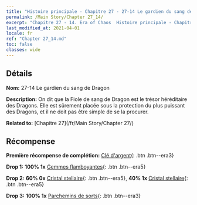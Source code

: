 ```yaml
---
title: "Histoire principale - Chapitre 27 - 27-14 Le gardien du sang de Dragon"
permalink: /Main Story/Chapter 27_14/
excerpt: "Chapitre 27 - 14. Era of Chaos  Histoire principale - Chapitre 27_14. 27-14 Le gardien du sang de Dragon"
last_modified_at: 2021-04-01
locale: fr
ref: "Chapter 27_14.md"
toc: false
classes: wide
---
```


## Détails

 **Nom:** 27-14 Le gardien du sang de Dragon

 **Description:** On dit que la Fiole de sang de Dragon est le trésor héréditaire des Dragons. Elle est sûrement placée sous la protection du plus puissant des Dragons, et il ne doit pas être simple de se la procurer.

 **Related to:** [Chapitre 27](/fr/Main Story/Chapter 27/)

## Récompense

 **Première récompense de complétion:** [Clé d'argent](/fr/Items/con_693/){: .btn .btn--era3}

 **Drop 1:** **100% 1x** [Gemmes flamboyantes](/fr/Items/mat_100/){: .btn .btn--era5}

 **Drop 2:** **60% 0x** [Cristal stellaire](/fr/Items/mat_94/){: .btn .btn--era5}, **40% 1x** [Cristal stellaire](/fr/Items/mat_94/){: .btn .btn--era5}

 **Drop 3:** **100% 1x** [Parchemins de sorts](/fr/Items/con_694/){: .btn .btn--era3}

